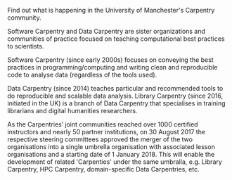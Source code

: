 Find out what is happening in the University of Manchester's Carpentry community.

Software Carpentry and Data Carpentry are sister organizations and communities of practice focused on teaching computational best practices to scientists. 

Software Carpentry (since early 2000s) focuses on conveying the best practices in programming/computing and writing clean and reproducible code to analyse data (regardless of the tools used). 

Data Carpentry (since 2014) teaches particular and recommended tools to do reproducible and scalable data analysis. Library Carpentry (since 2016, initiated in the UK) is a branch of Data Carpentry that specialises in training librarians and digital humanities researchers.

As the Carpentries’ joint communities reached over 1000 certified instructors and nearly 50 partner institutions, on 30 August 2017 the respective steering committees approved the merger of the two organisations into a single umbrella organisation with associated lesson organisations and a starting date of 1 January 2018. This will enable the development of related 'Carpenties' under the same umbralla, e.g. Library Carpentry, HPC Carpentry, domain-specific Data Carpentries, etc.

